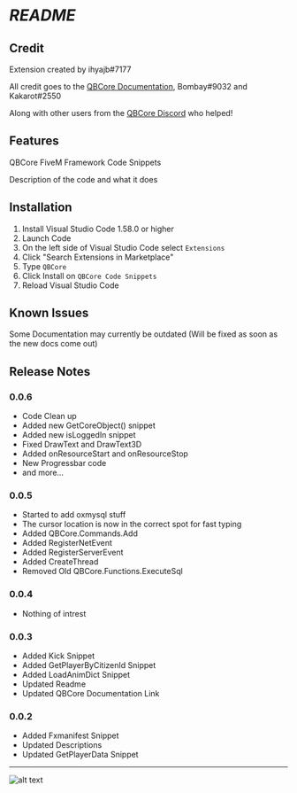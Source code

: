 # ***README***
## **Credit**

Extension created by ihyajb#7177

All credit goes to the [QBCore Documentation](https://www.qbcore.org/#/./about?id=official-qbcore-framework-documentatione), Bombay#9032 and Kakarot#2550

Along with other users from the [QBCore Discord](https://discord.gg/qbcore) who helped!

## Features

QBCore FiveM Framework Code Snippets

Description of the code and what it does

## Installation

1. Install Visual Studio Code 1.58.0 or higher
2. Launch Code
3. On the left side of Visual Studio Code select `Extensions`
4. Click "Search Extensions in Marketplace"
5. Type `QBCore`
6. Click Install on `QBCore Code Snippets`
7. Reload Visual Studio Code

## Known Issues

Some Documentation may currently be outdated (Will be fixed as soon as the new docs come out)

## Release Notes

### 0.0.6

- Code Clean up
- Added new GetCoreObject() snippet
- Added new isLoggedIn snippet
- Fixed DrawText and DrawText3D
- Added onResourceStart and onResourceStop
- New Progressbar code
- and more...

### 0.0.5

- Started to add oxmysql stuff
- The cursor location is now in the correct spot for fast typing
- Added QBCore.Commands.Add 
- Added RegisterNetEvent
- Added RegisterServerEvent
- Added CreateThread
- Removed Old QBCore.Functions.ExecuteSql

### 0.0.4

- Nothing of intrest

### 0.0.3

- Added Kick Snippet
- Added GetPlayerByCitizenId Snippet
- Added LoadAnimDict Snippet
- Updated Readme
- Updated QBCore Documentation Link

### 0.0.2

- Added Fxmanifest Snippet
- Updated Descriptions
- Updated GetPlayerData Snippet


---------
![alt text](images/banner.png)